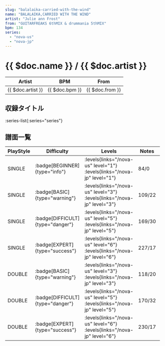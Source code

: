 ```yaml
---
slug: "balalaika-carried-with-the-wind"
name: "BALALAIKA,CARRIED WITH THE WIND"
artist: "Julie ann Frost"
from: "GUITARFREAKS 6thMIX & drummania 5thMIX"
bpm: 134
series:
  - "nova-us"
  - "nova-jp"
---
```


# {{ $doc.name }} / {{ $doc.artist }}

|Artist|BPM|From|
|------|---|----|
|{{ $doc.artist }}|{{ $doc.bpm }}|{{ $doc.from }}|

## 収録タイトル

:series-list{:series="series"}

## 譜面一覧

|PlayStyle|Difficulty|Levels|Notes|Movie|
|---------|----------|------|-----|-----|
|SINGLE| :badge[BEGINNER]{type="info"}| :levels{links="/nova-us" level="1"} :levels{links="/nova-jp" level="1"}|84/0||
|SINGLE| :badge[BASIC]{type="warning"}| :levels{links="/nova-us" level="3"} :levels{links="/nova-jp" level="3"}|109/22||
|SINGLE| :badge[DIFFICULT]{type="danger"}| :levels{links="/nova-us" level="5"} :levels{links="/nova-jp" level="5"}|169/30||
|SINGLE| :badge[EXPERT]{type="success"}| :levels{links="/nova-us" level="6"} :levels{links="/nova-jp" level="6"}|227/17||
|DOUBLE| :badge[BASIC]{type="warning"}| :levels{links="/nova-us" level="3"} :levels{links="/nova-jp" level="3"}|118/20||
|DOUBLE| :badge[DIFFICULT]{type="danger"}| :levels{links="/nova-us" level="5"} :levels{links="/nova-jp" level="5"}|170/32||
|DOUBLE| :badge[EXPERT]{type="success"}| :levels{links="/nova-us" level="6"} :levels{links="/nova-jp" level="6"}|230/17||

